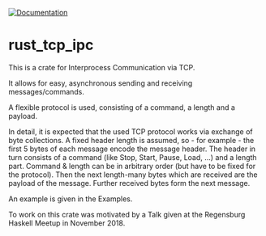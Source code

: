[![Documentation](https://docs.rs/rust_tcp_ipc/badge.svg)](https://docs.rs/rust_tcp_ipc)
# rust_tcp_ipc
This is a crate for Interprocess Communication via TCP.

It allows for easy, asynchronous sending and receiving messages/commands.

A flexible protocol is used, consisting of a command, a length and a payload.

In detail, it is expected that the used TCP protocol works via exchange of byte collections.
A fixed header length is assumed, so - for example - the first 5 bytes of each message encode the message header.
The header in turn consists of a command (like Stop, Start, Pause, Load, ...) and a length part.
Command & length can be in arbitrary order (but have to be fixed for the protocol).
Then the next length-many bytes which are received are the payload of the message.
Further received bytes form the next message.

An example is given in the Examples.

To work on this crate was motivated by a Talk given at the Regensburg Haskell Meetup in November 2018.
